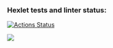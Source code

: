 ### Hexlet tests and linter status:
[![Actions Status](https://github.com/Vladimir960107/fullstack-javascript-project-44/actions/workflows/hexlet-check.yml/badge.svg)](https://github.com/Vladimir960107/fullstack-javascript-project-44/actions)

<a href="https://codeclimate.com/github/Vladimir960107/fullstack-javascript-project-44/maintainability"><img src="https://api.codeclimate.com/v1/badges/4fc64463b4e259c2943b/maintainability" /></a>
